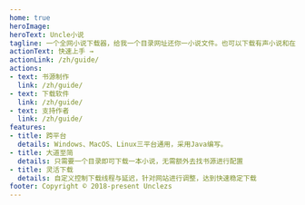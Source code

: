 ```yaml
---
home: true
heroImage: 
heroText: Uncle小说
tagline: 一个全网小说下载器，给我一个目录网址还你一小说文件。也可以下载有声小说和在线听小说。
actionText: 快速上手 →
actionLink: /zh/guide/
actions:
- text: 书源制作
  link: /zh/guide/
- text: 下载软件
  link: /zh/guide/
- text: 支持作者
  link: /zh/guide/
features:
- title: 跨平台
  details: Windows、MacOS、Linux三平台通用，采用Java编写。
- title: 大道至简
  details: 只需要一个目录即可下载一本小说，无需额外去找书源进行配置
- title: 灵活下载
  details: 自定义控制下载线程与延迟，针对网站进行调整，达到快速稳定下载
footer: Copyright © 2018-present Unclezs
---
```

